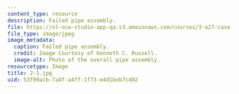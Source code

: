 ```yaml
---
content_type: resource
description: Failed pipe assembly.
file: https://ol-ocw-studio-app-qa.s3.amazonaws.com/courses/3-a27-case-studies-in-forensic-metallurgy-fall-2007/53f99acb7a4fa4ff1f73e4d1beb7c402_2-1.jpg
file_type: image/jpeg
image_metadata:
  caption: Failed pipe assembly.
  credit: Image Courtesy of Kenneth C. Russell.
  image-alt: Photo of the overall pipe assembly.
resourcetype: Image
title: 2-1.jpg
uid: 53f99acb-7a4f-a4ff-1f73-e4d1beb7c402
---
```

